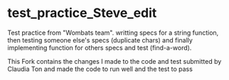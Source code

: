 # test_practice_Steve_edit

Test practice from "Wombats team". writting specs for a string function, then testing someone else's specs (duplicate chars) and finally implementing function for others specs and test (find-a-word).

This Fork contains the changes I made to the code and test submitted by Claudia Ton and made the code to run well and the test to pass
